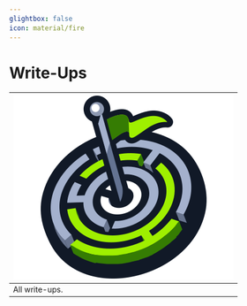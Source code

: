 ```yaml
---
glightbox: false
icon: material/fire
---
```


# Write-Ups

| [![](assets/logo.svg)](https://app.hackthebox.com/home) |
|---|
| All write-ups. |
